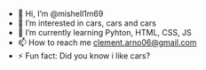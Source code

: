 - 👋 Hi, I’m @mishell1m69
- 👀 I’m interested in cars, cars and cars
- 🌱 I’m currently learning Pyhton, HTML, CSS, JS
- 📫 How to reach me clement.arno06@gmail.com
- ⚡ Fun fact: Did you know i like cars?

<!---
mishell1m69/mishell1m69 is a ✨ special ✨ repository because its `README.md` (this file) appears on your GitHub profile.
You can click the Preview link to take a look at your changes.
--->
